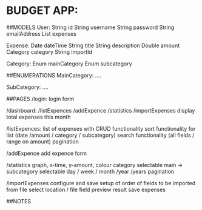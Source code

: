 # BUDGET APP:


##MODELS
User:
    String id
    String username
    String password
    String emailAddress 
    List expenses

Expense:
    Date dateTime
    String title
    String description 
    Double amount
    Category category 
    String importId

Category:
    Enum mainCategory
    Enum subcategory



##ENUMERATIONS
MainCategory:
   .... 

SubCategory:
   .... 



##PAGES
/login:
    login form

/dashboard:
    /listExpences
    /addExpence
    /statistics
    /importExpenses
    display total expenses this month

/listExpences:
    list of expenses with CRUD functionality
    sort functionality for list (date /amount / category / subcategory) 
    search functionality (all fields / range on amount) 
    pagination 

/addExpence
    add expence form

/statistics
    graph, x-time, y-amount, colour category
    selectable main -> subcategory
    selectable day / week / month /year /years
    pagination 

/importExpenses
    configure and save setup of order of fields to be imported from file
    select location / file field
    preview result
    save expenses



##NOTES
